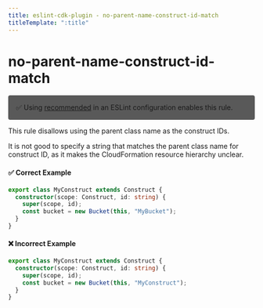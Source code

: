 ```yaml
---
title: eslint-cdk-plugin - no-parent-name-construct-id-match
titleTemplate: ":title"
---
```


# no-parent-name-construct-id-match

<div style="margin-top: 16px; background-color: #595959; padding: 16px; border-radius: 4px;">
  ✅ Using
  <a href="https://eslint-cdk-plugin.dev/rules/#recommended-rules">recommended</a>
  in an ESLint configuration enables this rule.
</div>

This rule disallows using the parent class name as the construct IDs.

It is not good to specify a string that matches the parent class name for construct ID, as it makes the CloudFormation resource hierarchy unclear.

#### ✅ Correct Example

```ts
export class MyConstruct extends Construct {
  constructor(scope: Construct, id: string) {
    super(scope, id);
    const bucket = new Bucket(this, "MyBucket");
  }
}
```

#### ❌ Incorrect Example

```ts
export class MyConstruct extends Construct {
  constructor(scope: Construct, id: string) {
    super(scope, id);
    const bucket = new Bucket(this, "MyConstruct");
  }
}
```
